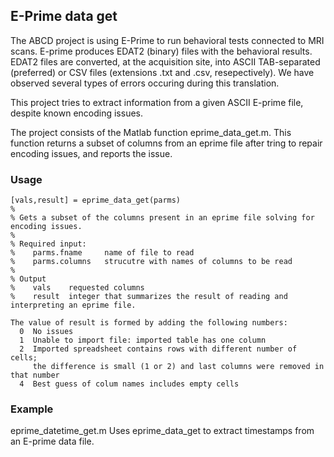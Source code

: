 ## E-Prime data get

The ABCD project is using E-Prime to run behavioral tests connected to MRI scans. E-prime produces EDAT2 (binary) files with the behavioral results. EDAT2 files are converted, at the acquisition site, into ASCII TAB-separated (preferred) or CSV files (extensions .txt and .csv, resepectively). We have observed several types of errors occuring during this translation.

This project tries to extract information from a given ASCII E-prime file, despite known encoding issues.

The project consists of the Matlab function eprime_data_get.m.
This function returns a subset of columns from an eprime file after tring to repair encoding issues, and reports the issue.


### Usage

```
[vals,result] = eprime_data_get(parms)
%
% Gets a subset of the columns present in an eprime file solving for encoding issues.
%
% Required input:
%    parms.fname     name of file to read
%    parms.columns   strucutre with names of columns to be read
% 
% Output
%    vals    requested columns
%    result  integer that summarizes the result of reading and interpreting an eprime file.

The value of result is formed by adding the following numbers:
  0  No issues
  1  Unable to import file: imported table has one column
  2  Imported spreadsheet contains rows with different number of cells;
     the difference is small (1 or 2) and last columns were removed in that number
  4  Best guess of colum names includes empty cells

```


### Example

eprime_datetime_get.m   Uses eprime_data_get to extract timestamps from an E-prime data file.
